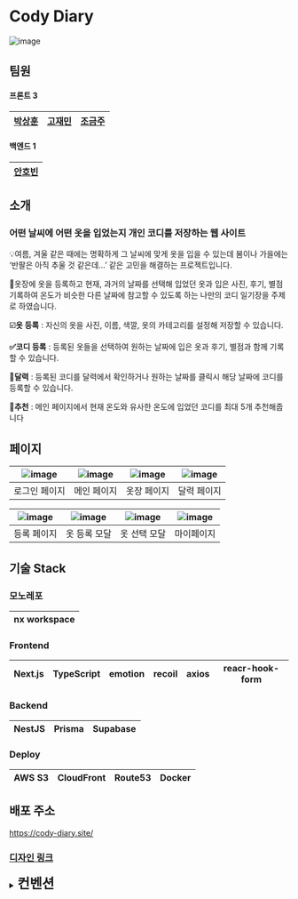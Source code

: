 
# Cody Diary
![image](https://user-images.githubusercontent.com/76721795/220651686-814974e6-e0d0-4b9d-a5b6-2dbd8b35e4b5.png)


## 팀원

#### 프론트 3
|[박상훈](https://github.com/bigyou98)|[고재민](https://github.com/KoJaem)|[조금주](https://github.com/JoGeumJu)|
|--|--|--|
#### 백엔드 1
|[안호빈](https://github.com/pdom0327)|
|--|

## 소개

### 어떤 날씨에 어떤 옷을 입었는지 개인 코디를 저장하는 웹 사이트
💡여름, 겨울 같은 때에는 명확하게 그 날씨에 맞게 옷을 입을 수 있는데 봄이나 가을에는 ‘반팔은 아직 추울 것 같은데…’ 같은 고민을 해결하는 프로젝트입니다.

🔖옷장에 옷을 등록하고 현재, 과거의 날짜를 선택해 입었던 옷과 입은 사진, 후기, 별점 기록하여 온도가 비슷한 다른 날짜에 참고할 수 있도록 하는 나만의 코디 일기장을 주제로 하였습니다.

☑️**옷 등록** : 자신의 옷을 사진, 이름, 색깔, 옷의 카테고리를 설정해 저장할 수 있습니다.

**✅코디 등록** : 등록된 옷들을 선택하여 원하는 날짜에 입은 옷과 후기, 별점과 함께 기록할 수 있습니다.

**📅달력** : 등록된 코디를 달력에서 확인하거나 원하는 날짜를 클릭시 해당 날짜에 코디를 등록할 수 있습니다.

🧷**추천** : 메인 페이지에서 현재 온도와 유사한 온도에 입었던 코디를 최대 5개 추천해줍니다

## 페이지
|![image](https://user-images.githubusercontent.com/76721795/220651686-814974e6-e0d0-4b9d-a5b6-2dbd8b35e4b5.png)|![image](https://user-images.githubusercontent.com/76721795/221109591-abf99a5b-4087-4c4a-bf23-3c032cf068e0.png)|![image](https://user-images.githubusercontent.com/76721795/221109688-eb45fb2a-7eec-421a-9ef1-8a64a7e9fb86.png)|![image](https://user-images.githubusercontent.com/76721795/220667393-475061ba-2278-4124-a708-33ba853c77e2.png)|
|--|--|--|--|
|로그인 페이지| 메인 페이지|옷장 페이지|달력 페이지|



![image](https://user-images.githubusercontent.com/76721795/221112245-22e4bea3-221e-4775-ac58-76a40be34c76.png)|![image](https://user-images.githubusercontent.com/76721795/220668557-cc0cd731-e388-4101-ad4b-75425e68296f.png)| ![image](https://user-images.githubusercontent.com/76721795/221109634-8805dbc9-6288-4d0c-8267-5a81df669684.png)|![image](https://user-images.githubusercontent.com/76721795/220667075-b96203e9-b48c-40be-8fbf-01b511a52b5c.png)|
|--|--|--|--|
|등록 페이지|옷 등록 모달|옷 선택 모달|마이페이지|




## 기술 Stack

### 모노레포
|nx workspace|
|--|

### Frontend

|Next.js|TypeScript|emotion|recoil|axios|reacr-hook-form|
|--|--| --|--|--|--|


### Backend
|NestJS|Prisma|Supabase|
|--|--|--|

### Deploy
|AWS S3| CloudFront | Route53| Docker |
|--|--|--|--|



## 배포 주소
https://cody-diary.site/

### [디자인 링크](https://www.figma.com/file/vHHDUX67632FUGP1KHXone/%EB%82%A0%EC%94%A8%EB%B3%84-%EC%98%B7%EC%B0%A8%EB%A6%BC?node-id=2:4&t=BQDGcnMIj2J0r7TV-1)

<details>

<summary><span  style='font-size : 24px;font-weight:bold'>컨벤션</span></summary>

<div  markdown="1">

  

<h4>코드 작성 컨벤션</h4>

<li>camelCase 사용하기</li>

<li>텍스트를 작성할 때는 TypoGraphy 컴포넌트를 사용합니다.</li>

<li>텍스트 사이즈, 폰트 일관화를 위해서

항상 page컴포넌트에서는 최상단에 LayoutContainer를 선언해주세요</li>

  

<h4>커밋 컨벤션</h4>

  

```jsx
[#118] Feat
상세페이지에 무한스크롤 추가
```

  

- Feat : 새로운 기능 추가

- Update : 코드 수정

- Remove : 코드 삭제

- Fix : 버그 수정

- Docs : 문서 수정

- Style : 코드 포맷팅, 세미콜론 누락, 코드 변경이 없는 경우

- Refactor : 코드 리펙토링

- Test : 테스트 코드, 리펙토링 테스트 코드 추가

</div>

</details>
